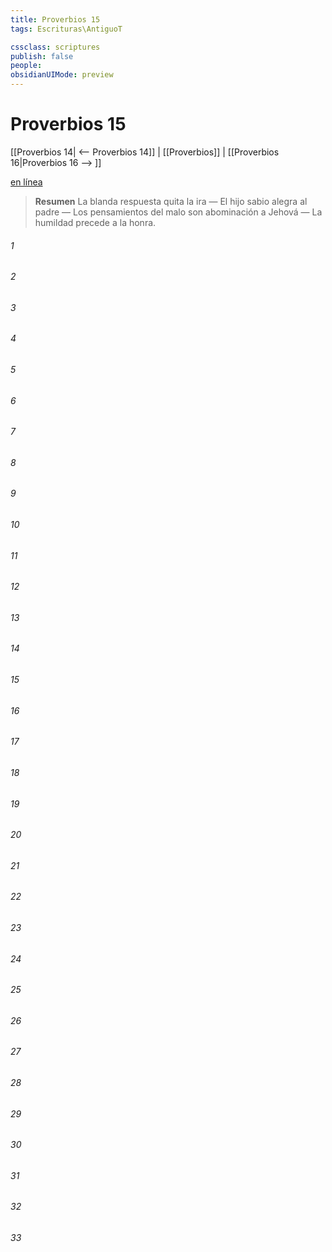 ```yaml
---
title: Proverbios 15
tags: Escrituras\AntiguoT

cssclass: scriptures
publish: false
people:
obsidianUIMode: preview
---
```


# Proverbios 15
[[Proverbios 14| <-- Proverbios 14]] | [[Proverbios]] | [[Proverbios 16|Proverbios 16 --> ]]

[en línea](https://churchofjesuschrist.org/study/scriptures/ot/prov/15?lang=spa)

> __Resumen__
La blanda respuesta quita la ira — El hijo sabio alegra al padre — Los pensamientos del malo son abominación a Jehová — La humildad precede a la honra.

###### 1 


###### 2 


###### 3 


###### 4 


###### 5 


###### 6 


###### 7 


###### 8 


###### 9 


###### 10 


###### 11 


###### 12 


###### 13 


###### 14 


###### 15 


###### 16 


###### 17 


###### 18 


###### 19 


###### 20 


###### 21 


###### 22 


###### 23 


###### 24 


###### 25 


###### 26 


###### 27 


###### 28 


###### 29 


###### 30 


###### 31 


###### 32 


###### 33 


